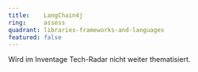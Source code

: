 ```yaml
---
title:    LangChain4j
ring:     assess
quadrant: libraries-frameworks-and-languages
featured: false
---
```


Wird im Inventage Tech-Radar nicht weiter thematisiert.
